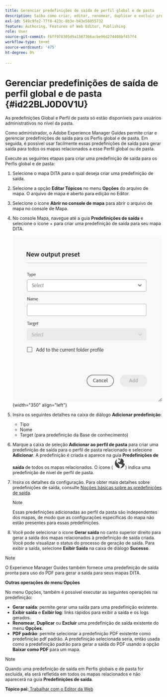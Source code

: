 ```yaml
---
title: Gerenciar predefinições de saída de perfil global e de pasta
description: Saiba como criar, editar, renomear, duplicar e excluir predefinições de saída de perfil global e de pasta como usuários administrativos no AEM Guides.
exl-id: 549c9fe2-77f8-423c-8b3e-b43e56055732
feature: Authoring, Features of Web Editor, Publishing
role: User
source-git-commit: f6ff978305d9a1587366acbe96d274408bf457f4
workflow-type: tm+mt
source-wordcount: '475'
ht-degree: 0%

---
```


# Gerenciar predefinições de saída de perfil global e de pasta {#id22BLJ0D0V1U}

As predefinições Global e Perfil de pasta só estão disponíveis para usuários administrativos no nível da pasta.

Como administrador, o Adobe Experience Manager Guides permite criar e gerenciar predefinições de saída para os Perfis global e de pasta. Em seguida, é possível usar facilmente essas predefinições de saída para gerar saída para todos os mapas relacionados a esse Perfil global ou de pasta.

Execute as seguintes etapas para criar uma predefinição de saída para os Perfis global e de pasta:

1. Selecione o mapa DITA para o qual deseja criar uma predefinição de saída.
1. Selecione a opção **Editar Tópicos** no menu **Opções** do arquivo de mapa. O arquivo de mapa é aberto para edição no Editor.
1. Selecione o ícone **Abrir no console de mapa** para abrir o arquivo de mapa no console de Mapa.
1. No console Mapa, navegue até a guia **Predefinições de saída** e selecione o ícone + para criar uma predefinição de saída para seu mapa DITA.

   ![](images/add-global-output-preset.png){width="350" align="left"}

1. Insira os seguintes detalhes na caixa de diálogo **Adicionar predefinição**:
   - Tipo
   - Nome
   - Target \(para predefinição da Base de conhecimento\)
1. Marque a caixa de seleção **Adicionar ao perfil de pasta** para criar uma predefinição de saída para o perfil de pasta relacionado e selecione **Adicionar**. A predefinição é criada e aparece na guia **Predefinições de saída** de todos os mapas relacionados. O ícone \( ![](images/global-preset-icon.svg)\) indica uma predefinição de nível de perfil de pasta.
1. Insira os detalhes da configuração. Para obter mais detalhes sobre predefinições de saída, consulte [Noções básicas sobre as predefinições de saída](./generate-output-understand-presets.md).

   >[!NOTE]
   >
   > Essas predefinições adicionadas ao perfil da pasta são independentes dos mapas, de modo que as configurações específicas do mapa não estão presentes para essas predefinições.

1. Você pode selecionar o ícone **Gerar saída** no canto superior direito para gerar a saída dos mapas relacionados à predefinição de saída criada. Você pode visualizar o status do processo de geração de saída. Para exibir a saída, selecione **Exibir Saída** na caixa de diálogo **Sucesso**.

>[!NOTE]
>
> O Experience Manager Guides também fornece uma predefinição de saída pronta para uso do PDF para gerar a saída para seus mapas DITA.

**Outras operações do menu Opções**

No menu Opções, também é possível executar as seguintes operações na predefinição:

- **Gerar saída**: permite gerar uma saída para uma predefinição existente.
- **Exibir saída** e **Exibir log**: links rápidos para exibir a saída e os logs gerados.
- **Renomear**, **Duplicar** ou **Excluir** uma predefinição de saída existente do menu **Opções**.
- **PDF padrão**: permite selecionar a predefinição PDF existente como predefinição pdf padrão. A predefinição selecionada seria, então usada como a predefinição padrão para gerar a saída do PDF usando a opção **Baixar como PDF** para um mapa.

>[!NOTE]
>
> Quando uma predefinição de saída em Perfis globais e de pasta for excluída, ela será refletida em todos os mapas relacionados e não aparecerá na guia **Predefinições de saída**.

**Tópico pai:**&#x200B;[ Trabalhar com o Editor da Web](web-editor.md)
